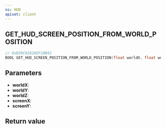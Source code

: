 ```yaml
---
ns: HUD
apiset: client
---
```

## GET_HUD_SCREEN_POSITION_FROM_WORLD_POSITION

```c
// 0xB39C81628EF10B42
BOOL GET_HUD_SCREEN_POSITION_FROM_WORLD_POSITION(float worldX, float worldY, float worldZ, float* screenX, float* screenY);
```


## Parameters
* **worldX**:
* **worldY**:
* **worldZ**:
* **screenX**:
* **screenY**:

## Return value